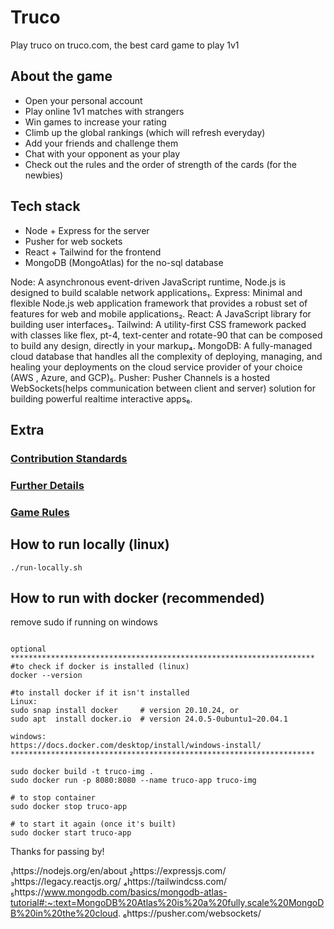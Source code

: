 # Truco

Play truco on truco.com, the best card game to play 1v1

## About the game

* Open your personal account
* Play online 1v1 matches with strangers
* Win games to increase your rating
* Climb up the global rankings (which will refresh everyday)
* Add your friends and challenge them
* Chat with your opponent as your play
* Check out the rules and the order of strength of the cards (for the newbies)

## Tech stack

* Node + Express for the server
* Pusher for web sockets
* React + Tailwind for the frontend
* MongoDB (MongoAtlas) for the no-sql database

Node: A asynchronous event-driven JavaScript runtime, Node.js is designed to build scalable network applications₁.
Express: Minimal and flexible Node.js web application framework that provides a robust set of features for web and mobile applications₂.
React: A JavaScript library for building user interfaces₃.
Tailwind: A utility-first CSS framework packed with classes like flex, pt-4, text-center and rotate-90 that can be composed to build any design, directly in your markup₄.
MongoDB: A fully-managed cloud database that handles all the complexity of deploying, managing, and healing your deployments on the cloud service provider of your choice (AWS , Azure, and GCP)₅.
Pusher: Pusher Channels is a hosted WebSockets(helps communication between client and server) solution for building powerful realtime interactive apps₆.

## Extra

### [Contribution Standards](./docs/CONTRIBS.md)

### [Further Details](./docs/FURTHER_DETAILS.md)

### [Game Rules](./docs/RULES.md)

## How to run locally (linux)

```shell
./run-locally.sh
```

## How to run with docker (recommended)
remove sudo if running on windows
```shell

optional
********************************************************************
#to check if docker is installed (linux)
docker --version

#to install docker if it isn't installed 
Linux:
sudo snap install docker     # version 20.10.24, or
sudo apt  install docker.io  # version 24.0.5-0ubuntu1~20.04.1

windows:
https://docs.docker.com/desktop/install/windows-install/
********************************************************************

sudo docker build -t truco-img .
sudo docker run -p 8080:8080 --name truco-app truco-img

# to stop container
sudo docker stop truco-app

# to start it again (once it's built)
sudo docker start truco-app
```

Thanks for passing by!

₁https://nodejs.org/en/about
₂https://expressjs.com/
₃https://legacy.reactjs.org/
₄https://tailwindcss.com/
₅https://www.mongodb.com/basics/mongodb-atlas-tutorial#:~:text=MongoDB%20Atlas%20is%20a%20fully,scale%20MongoDB%20in%20the%20cloud.
₆https://pusher.com/websockets/
